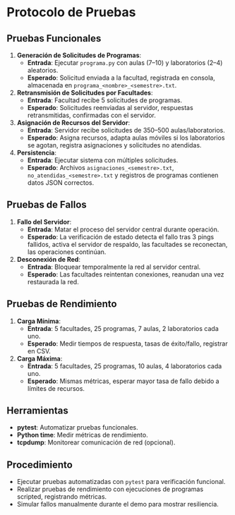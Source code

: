 # Protocolo de Pruebas

## Pruebas Funcionales
1. **Generación de Solicitudes de Programas**:
   - **Entrada**: Ejecutar `programa.py` con aulas (7–10) y laboratorios (2–4) aleatorios.
   - **Esperado**: Solicitud enviada a la facultad, registrada en consola, almacenada en `programa_<nombre>_<semestre>.txt`.
2. **Retransmisión de Solicitudes por Facultades**:
   - **Entrada**: Facultad recibe 5 solicitudes de programas.
   - **Esperado**: Solicitudes reenviadas al servidor, respuestas retransmitidas, confirmadas con el servidor.
3. **Asignación de Recursos del Servidor**:
   - **Entrada**: Servidor recibe solicitudes de 350–500 aulas/laboratorios.
   - **Esperado**: Asigna recursos, adapta aulas móviles si los laboratorios se agotan, registra asignaciones y solicitudes no atendidas.
4. **Persistencia**:
   - **Entrada**: Ejecutar sistema con múltiples solicitudes.
   - **Esperado**: Archivos `asignaciones_<semestre>.txt`, `no_atendidas_<semestre>.txt` y registros de programas contienen datos JSON correctos.

## Pruebas de Fallos
1. **Fallo del Servidor**:
   - **Entrada**: Matar el proceso del servidor central durante operación.
   - **Esperado**: La verificación de estado detecta el fallo tras 3 pings fallidos, activa el servidor de respaldo, las facultades se reconectan, las operaciones continúan.
2. **Desconexión de Red**:
   - **Entrada**: Bloquear temporalmente la red al servidor central.
   - **Esperado**: Las facultades reintentan conexiones, reanudan una vez restaurada la red.

## Pruebas de Rendimiento
1. **Carga Mínima**:
   - **Entrada**: 5 facultades, 25 programas, 7 aulas, 2 laboratorios cada uno.
   - **Esperado**: Medir tiempos de respuesta, tasas de éxito/fallo, registrar en CSV.
2. **Carga Máxima**:
   - **Entrada**: 5 facultades, 25 programas, 10 aulas, 4 laboratorios cada uno.
   - **Esperado**: Mismas métricas, esperar mayor tasa de fallo debido a límites de recursos.

## Herramientas
- **pytest**: Automatizar pruebas funcionales.
- **Python time**: Medir métricas de rendimiento.
- **tcpdump**: Monitorear comunicación de red (opcional).

## Procedimiento
- Ejecutar pruebas automatizadas con `pytest` para verificación funcional.
- Realizar pruebas de rendimiento con ejecuciones de programas scripted, registrando métricas.
- Simular fallos manualmente durante el demo para mostrar resiliencia.